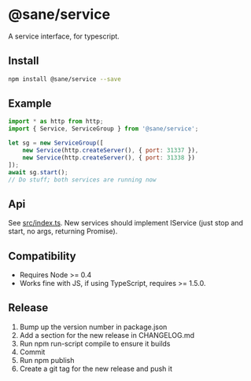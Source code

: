 # @sane/service

A service interface, for typescript.

Install
-------

```bash
npm install @sane/service --save
```

Example
-------

```javascript
import * as http from http;
import { Service, ServiceGroup } from '@sane/service';

let sg = new ServiceGroup([
    new Service(http.createServer(), { port: 31337 }),
    new Service(http.createServer(), { port: 31338 })
]);
await sg.start();
// Do stuff; both services are running now
```


Api
---

See [src/index.ts](src/index.ts). New services should implement
IService (just stop and start, no args, returning Promise<void>).

Compatibility
-------------

* Requires Node >= 0.4
* Works fine with JS, if using TypeScript, requires >= 1.5.0.

Release
-------

1. Bump up the version number in package.json
1. Add a section for the new release in CHANGELOG.md
1. Run npm run-script compile to ensure it builds
1. Commit
1. Run npm publish
1. Create a git tag for the new release and push it


